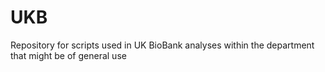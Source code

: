 # UKB
Repository for scripts used in UK BioBank analyses within the department that might be of general use
